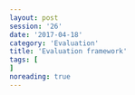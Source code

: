 ```yaml
--- 
layout: post 
session: '26' 
date: '2017-04-18' 
category: 'Evaluation' 
title: 'Evaluation framework' 
tags: [] 
noreading: true
--- 
```


<excerpt/>
